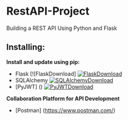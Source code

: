 # RestAPI-Project

Building a REST API Using Python and Flask

## Installing:

**Install and update using pip:**
* Flask [![FlaskDownload] [![FlaskDownload](http://img.shields.io/:pypi-v.1.1.2-blue.svg)](https://pypi.org/project/Flask/)
* SQLAlchemy [![SQLAlchemyDownload](http://img.shields.io/:SQLAlchemy-v.1.3.16-blue.svg)](https://pypi.org/project/SQLAlchemy/)
* [PyJWT] () [![PyJWTDownload](http://img.shields.io/:pypi-v.1.7.1-blue.svg)](https://pypi.org/project/PyJWT//)
 
**Collaboration Platform for API Development**
* [Postman] (https://www.postman.com/)
